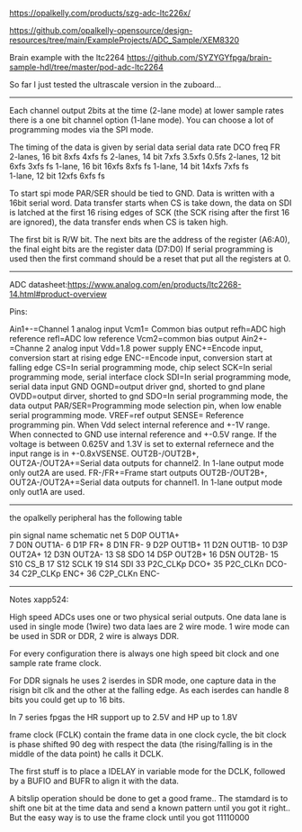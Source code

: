https://opalkelly.com/products/szg-adc-ltc226x/

https://github.com/opalkelly-opensource/design-resources/tree/main/ExampleProjects/ADC_Sample/XEM8320

Brain example with the ltc2264 https://github.com/SYZYGYfpga/brain-sample-hdl/tree/master/pod-adc-ltc2264

So far I just tested the ultrascale version in the zuboard...

--------------------------------------------------------------------------------------
Each channel output 2bits at the time (2-lane mode) at lower sample rates there is a one bit channel option (1-lane mode).
You can choose a lot of programming modes via the SPI mode.

The timing of the data is given by
serial data                  serial data rate   DCO freq    FR  
    2-lanes, 16 bit             8xfs            4xfs        fs
    2-lanes, 14 bit             7xfs            3.5xfs      0.5fs
    2-lanes, 12 bit             6xfs            3xfs        fs
    1-lane,  16 bit             16xfs           8xfs        fs
    1-lane,  14 bit             14xfs           7xfs        fs  
    1-lane,  12 bit             12xfs           6xfs        fs



To start spi mode PAR/SER should be tied to GND. Data is written with a 16bit serial word.
Data transfer starts when CS is take down, the data on SDI is latched at the first 16 rising edges of SCK (the SCK rising after the first 16 are ignored), the data transfer ends when CS is taken high.

The first bit is R/W bit. The next bits are the address of the register (A6:A0), the final eight bits are the register data (D7:D0)
If serial programming is used then the first command should be a reset that put all the registers at 0.




--------------------------------------------------------------------------------------
ADC datasheet:https://www.analog.com/en/products/ltc2268-14.html#product-overview

Pins:

Ain1+-=Channel 1 analog input
Vcm1= Common bias output
refh=ADC high reference
refl=ADC low reference
Vcm2=common bias output 
Ain2+-=Channe 2 analog input
Vdd=1.8 power supply
ENC+=Encode input, conversion start at rising edge
ENC-=Encode input, conversion start at falling edge
CS=In serial programming mode, chip select
SCK=In serial programming mode, serial interface clock
SDI=In serial programming mode, serial data input
GND
OGND=output driver gnd, shorted to gnd plane
OVDD=output dirver, shorted to gnd
SDO=In serial programming mode, the data output
PAR/SER=Programming mode selection pin, when low enable serial programming mode.
VREF=ref output
SENSE= Reference programming pin. When Vdd select internal reference and +-1V range. When connected to GND use internal reference and +-0.5V range. If the voltage is between 0.625V and 1.3V is set to external refernece and the input range is in +-0.8xVSENSE.
OUT2B-/OUT2B+, OUT2A-/OUT2A+=Serial data outputs for channel2. In 1-lane output mode only out2A are used.
FR-/FR+=Frame start outputs
OUT2B-/OUT2B+, OUT2A-/OUT2A+=Serial data outputs for channel1. In 1-lane output mode only out1A are used.

-------------------------------------------------------------------------------------
the opalkelly peripheral has the following table

pin     signal name     schematic net
5       D0P             OUT1A+    
7       D0N             OUT1A-
6       D1P             FR+
8       D1N             FR-
9       D2P             OUT1B+
11      D2N             OUT1B-
10      D3P             OUT2A+
12      D3N             OUT2A-
13      S8              SDO
14      D5P             OUT2B+
16      D5N             OUT2B-
15      S10             CS_B
17      S12             SCLK
19      S14             SDI
33      P2C_CLKp        DCO+
35      P2C_CLKn        DCO-
34      C2P_CLKp        ENC+
36      C2P_CLKn        ENC-


----------------------------------------------------------------------------------
Notes xapp524:

High speed ADCs uses one or two physical serial outputs. One data lane is used in single mode (1wire) two data laes are 2 wire mode.
1 wire mode can be used in SDR or DDR, 2 wire is always DDR.

For every configuration there is always one high speed bit clock and one sample rate frame clock.

For DDR signals he uses 2 iserdes in SDR mode, one capture data in the risign bit clk and the other at the falling edge. As each iserdes can handle 8 bits you could get up to 16 bits.

In 7 series fpgas the HR support up to 2.5V and HP up to 1.8V

frame clock (FCLK) contain the frame data in one clock cycle, the bit clock is phase shifted 90 deg with respect the data (the rising/falling is in the middle of the data point) he calls it DCLK.


The first stuff is to place a IDELAY in variable mode for the DCLK, followed by a BUFIO and BUFR to align it with the data.

A bitslip operation should be done to get a good frame.. The stamdard is to shift one bit at the time data and send a known pattern until you got it right.. But the easy way is to use the frame clock until you got 11110000
